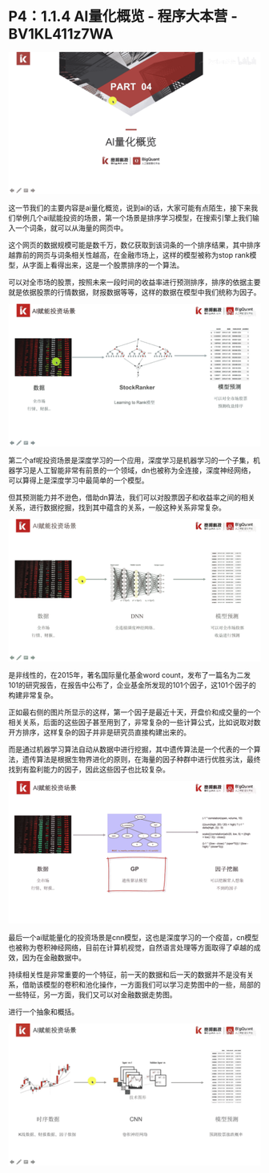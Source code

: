 # P4：1.1.4 AI量化概览 - 程序大本营 - BV1KL411z7WA

![](img/49f1f92718ad45865e9ee839d7a03d44_0.png)

这一节我们的主要内容是ai量化概览，说到ai的话，大家可能有点陌生，接下来我们举例几个ai赋能投资的场景，第一个场景是排序学习模型，在搜索引擎上我们输入一个词条，就可以从海量的网页中。

这个网页的数据规模可能是数千万，数亿获取到该词条的一个排序结果，其中排序越靠前的网页与词条相关性越高，在金融市场上，这样的模型被称为stop rank模型，从字面上看得出来，这是一个股票排序的一个算法。

可以对全市场的股票，按照未来一段时间的收益率进行预测排序，排序的依据主要就是依据股票的行情数据，财报数据等等，这样的数据在模型中我们统称为因子。



![](img/49f1f92718ad45865e9ee839d7a03d44_2.png)

第二个af呢投资场景是深度学习的一个应用，深度学习是机器学习的一个子集，机器学习是人工智能非常有前景的一个领域，dn也被称为全连接，深度神经网络，可以算得上是深度学习中最简单的一个模型。

但其预测能力并不逊色，借助dn算法，我们可以对股票因子和收益率之间的相关关系，进行数据挖掘，找到其中蕴含的关系，一般这种关系非常复杂。



![](img/49f1f92718ad45865e9ee839d7a03d44_4.png)

是非线性的，在2015年，著名国际量化基金word count，发布了一篇名为二发101的研究报告，在报告中公布了，企业基金所发现的101个因子，这101个因子的构建非常复杂。

正如最右侧的图片所显示的这样，第一个因子是最近十天，开盘价和成交量的一个相关关系，后面的这些因子甚至用到了，非常复杂的一些计算公式，比如说取对数开方排序，这样复杂的因子并非是研究员直接构建出来的。

而是通过机器学习算法自动从数据中进行挖掘，其中遗传算法是一个代表的一个算法，遗传算法是根据生物界进化的原则，在海量的因子种群中进行优胜劣汰，最终找到有盈利能力的因子，因此这些因子也比较复杂。



![](img/49f1f92718ad45865e9ee839d7a03d44_6.png)

最后一个ai赋能量化的投资场景是cnn模型，这也是深度学习的一个疫苗，cn模型也被称为卷积神经网络，目前在计算机视觉，自然语言处理等方面取得了卓越的成效，因为在金融数据中。

持续相关性是非常重要的一个特征，前一天的数据和后一天的数据并不是没有关系，借助该模型的卷积和池化操作，一方面我们可以学习走势图中的一些，局部的一些特征，另一方面，我们又可以对金融数据走势图。

进行一个抽象和概括。

![](img/49f1f92718ad45865e9ee839d7a03d44_8.png)